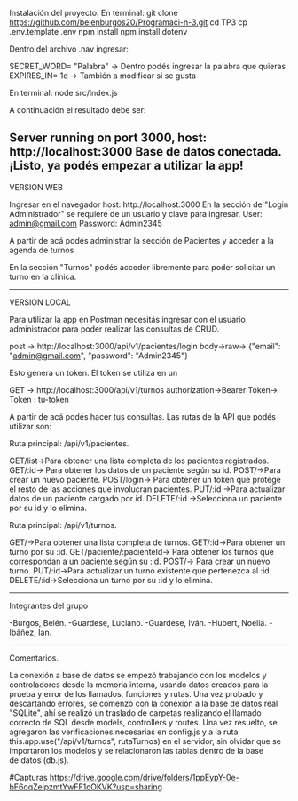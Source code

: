 
Instalación del proyecto.
En terminal:
git clone https://github.com/belenburgos20/Programaci-n-3.git
cd TP3
cp .env.template .env
npm install
npm install dotenv

Dentro del archivo .nav ingresar:

SECRET_WORD= "Palabra" -> Dentro podés ingresar la palabra que quieras
EXPIRES_IN= 1d -> También a modificar si se gusta

En terminal:
node src/index.js

A continuación el resultado debe ser: 

Server running on port 3000, host: http://localhost:3000
Base de datos conectada.
¡Listo, ya podés empezar a utilizar la app!
-----------------------------------------------------------
VERSION WEB

Ingresar en el navegador host: http://localhost:3000
En la sección de "Login Administrador" se requiere de un usuario y clave para ingresar.
User: admin@gmail.com
Password: Admin2345

A partir de acá podés administrar la sección de Pacientes y acceder a la agenda de turnos

En la sección "Turnos" podés acceder libremente para poder solicitar un turno en la clínica.

-----------------------------------------------------------
VERSION LOCAL 

Para utilizar la app en Postman necesitás ingresar con el usuario administrador para poder realizar las consultas de CRUD.

post -> http://localhost:3000/api/v1/pacientes/login
body->raw-> {"email": "admin@gmail.com", "password": "Admin2345"}

Esto genera un token. El token se utiliza en un 

GET -> http://localhost:3000/api/v1/turnos
authorization->Bearer Token-> Token : tu-token

A partir de acá podés hacer tus consultas. Las rutas de la API que podés utilizar son:

Ruta principal: /api/v1/pacientes.

GET/list->Para obtener una lista completa de los pacientes registrados.
GET/:id-> Para obtener los datos de un paciente según su id.
POST/->Para crear un nuevo paciente.
POST/login-> Para obtener un token que protege el resto de las acciones que involucran pacientes.
PUT/:id ->Para actualizar datos de un paciente cargado por id.
DELETE/:id ->Selecciona un paciente por su id y lo elimina.


Ruta principal: /api/v1/turnos.

GET/->Para obtener una lista completa de turnos.
GET/:id->Para obtener un turno por su :id.
GET/paciente/:pacienteId-> Para obtener los turnos que correspondan a un paciente según su :id.
POST/-> Para crear un nuevo turno.
PUT/:id->Para actualizar un turno existente que pertenezca al :id.
DELETE/:id->Selecciona un turno por su :id y lo elimina.


---------------------------------------------------------
Integrantes del grupo

-Burgos, Belén.
-Guardese, Luciano.
-Guardese, Iván.
-Hubert, Noelia.
-Ibáñez, Ian.

---------------------------------------------------------

Comentarios.

La conexión a base de datos se empezó trabajando con los modelos y controladores desde la memoria interna, usando datos creados para la prueba y error de los llamados, funciones y rutas. Una vez probado y descartando errores, se comenzó con la conexión a la base de datos real "SQLite", ahí se realizó un traslado de carpetas realizando el llamado correcto de SQL desde models, controllers y routes.
Una vez resuelto, se agregaron las verificaciones necesarias en config.js y a la ruta this.app.use("/api/v1/turnos", rutaTurnos) en el servidor, sin olvidar que se importaron los modelos y se relacionaron las tablas dentro de la base de datos (db.js).

#Capturas
https://drive.google.com/drive/folders/1ppEypY-0e-bF6oqZeipzmtYwFF1cOKVK?usp=sharing
